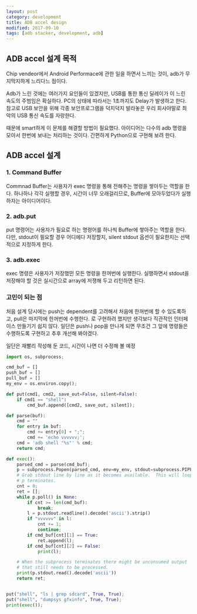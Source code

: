 ```yaml
---
layout: post
category: development
title: ADB accel design
modified: 2017-09-10
tags: [adb stacker, development, adb]
---
```


## ADB accel 설계 목적

Chip vendeor에서 Android Performace에 관한 일을 하면서 느끼는 것이, adb가 무지막지하게 느리다느 점이다.

Adb가 느린 것에는 여러가지 요인들이 있겠지만, USB를 통한 통신 딜레이가 이 느린 속도의 주범임은 확실하다. PC의 상태에 따라서는 1초까지도 Delay가 발생하고 한다. 참고로 USB 보안을 위해 각종 보안프로그램을 덕지덕지 발라놓은 우리 회사야말로 최악의 USB 통신 속도를 자랑한다.

때문에 smart하게 이 문제를 해결할 방법이 필요했다. 아이디어는 다수의 adb 명령을 모아서 한번에 보내는 처리하는 것이다. 간편하게 Python으로 구현해 보려 한다.

## ADB accel 설계

### 1. Command Buffer

Commnad Buffer는 사용자가 exec 명령을 통해 전해주는 명령을 쌓아두는 역할을 한다. 하나하나 각각 실행할 경우, 시간이 너무 오래걸리므로, Buffer에 모아두었다가 실행하자는 아이디어이다.

### 2. adb.put

put 명령어는 사용자가 필요로 하는 명령어를 하나씩 Buffer에 쌓아주는 역할을 한다. 다만, stdout이 필요할 경우 어디에다 저장할지, silent stdout 옵션이 필요한지는 선택적으로 지정하게 한다.

### 3. adb.exec

exec 명령은 사용자가 저장했떤 모든 명령을 한꺼번에 실행한다. 실행하면서 stdout을 저장해야 할 것은 실시간으로 array에 저쟁해 두고 리턴하면 된다.

### 고민이 되는 점

처음 설계 당시에는 push는 dependent를 고려해서 처음에 한꺼번에 할 수 있도록하고, pull은 마지막에 한꺼번에 수행한다. 로 구현하려 했지만 생각보다 직관적인 인터페이스 만들기기 쉽지 않다. 일단은 push나 pop을 만나게 되면 무조건 그 앞에 명령들은 수행하도록 구현하고 추후 개선해 봐야겠다.

일단은 재빨리 작성해 둔 코드, 시간이 나면 더 수정해 볼 예정

``` python
import os, subprocess;

cmd_buf = []
push_buf = []
pull_buf = []
my_env = os.environ.copy();

def put(cmd1, cmd2, save_out=False, silent=False):
    if cmd1 == "shell":
        cmd_buf.append([cmd2, save_out, silent]);

def parse(buf):
    cmd = ""
    for entry in buf:
        cmd += entry[0] + ";";
        cmd += 'echo vvvvvv;';
    cmd = 'adb shell "%s"' % cmd;
    return cmd;

def exec():
    parsed_cmd = parse(cmd_buf);
    p = subprocess.Popen(parsed_cmd, env=my_env, stdout=subprocess.PIPE)
    # Grab stdout line by line as it becomes available.  This will loop until 
    # p terminates.
    cnt = 0;
    ret = [];
    while p.poll() is None:
        if cnt >= len(cmd_buf):
            break;
        l = p.stdout.readline().decode('ascii').strip()
        if "vvvvvv" in l:
            cnt += 1;
            continue;
        if cmd_buf[cnt][1] == True:
            ret.append(l);
        if cmd_buf[cnt][2] == False:
            print(l);

    # When the subprocess terminates there might be unconsumed output 
    # that still needs to be processed.
    print(p.stdout.read().decode('ascii'))
    return ret;


put("shell", "ls | grep sdcard", True, True);
put("shell", "dumpsys gfxinfo", True, True);
print(exec());
```
